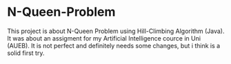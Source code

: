 # N-Queen-Problem
This project is about N-Queen Problem using Hill-Climbing Algorithm (Java). It was about an assigment for my Artificial Intelligence cource in Uni (AUEB).
It is not perfect and definitely needs some changes, but i think is a solid first try.
